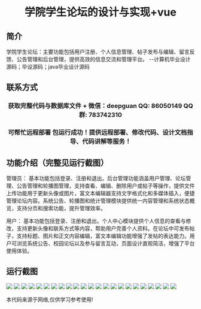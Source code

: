 <p><h1 align="center">学院学生论坛的设计与实现+vue</h1></p>

## 简介
学院学生论坛：主要功能包括用户注册、个人信息管理、帖子发布与编辑、留言反馈、公告管理和后台管理，提供高效的信息交流和管理平台。    --计算机毕业设计源码；毕设源码；java毕业设计源码


## 联系方式
<p><h3 align="center">获取完整代码与数据库文件 + 微信：deepguan QQ: 86050149 QQ群: 783742310</h3></p>
<p><h3 align="center">可帮忙远程部署 包运行成功！提供远程部署、修改代码、设计文档指导、代码讲解等服务！</h3></p>

## 功能介绍（完整见运行截图）
管理员： 基本功能包括登录、注册和退出。后台管理功能涵盖用户管理、论坛管理、公告管理和轮播图管理，支持查看、编辑、删除用户或帖子等操作，提供文件上传功能用于更新头像或图片，富文本编辑器支持文字格式化和多媒体插入，便捷管理论坛内容。系统公告、轮播图和统计管理模块提供统一内容管理和系统状态概览，支持分页和搜索功能，提升管理效率。

用户： 基本功能包括登录、注册和退出。个人中心模块提供个人信息的查看与修改，支持更新头像和联系方式等内容，帮助用户完善个人资料。在论坛中可发布帖子，支持标题、图片和正文内容编辑，富文本编辑功能增强了发帖的表达能力。用户可浏览系统公告、校园论坛以及参与留言互动，页面设计直观简洁，增强了平台使用体验。


## 运行截图
![](img/001.jpg)
![](img/002.jpg)
![](img/003.jpg)
![](img/004.jpg)
![](img/005.jpg)
![](img/006.jpg)
![](img/007.jpg)
![](img/008.jpg)
![](img/009.jpg)
![](img/010.jpg)
![](img/011.jpg)
![](img/012.jpg)
![](img/013.jpg)
![](img/014.jpg)
![](img/015.jpg)
![](img/016.jpg)
![](img/017.jpg)
![](img/018.jpg)
![](img/019.jpg)
![](img/020.jpg)
![](img/021.jpg)
![](img/022.jpg)
![](img/023.jpg)

<p>本代码来源于网络,仅供学习参考使用!</p>

